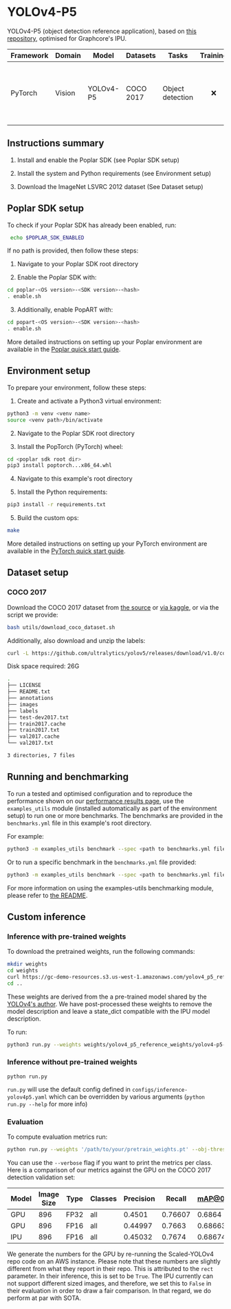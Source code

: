 # YOLOv4-P5
YOLOv4-P5 (object detection reference application), based on [this repository](https://github.com/WongKinYiu/ScaledYOLOv4), optimised for Graphcore's IPU.

| Framework | Domain | Model | Datasets | Tasks | Training | Inference | Reference |
|-----------|--------|-------|----------|-------|----------|-----------|-----------|
| PyTorch | Vision | YOLOv4-P5 | COCO 2017 | Object detection | <p style="text-align: center;">❌ | <p style="text-align: center;">✅ <br> Min. 4 IPUs (POD4) required | [Scaled-YOLOv4: Scaling Cross Stage Partial Network](https://arxiv.org/abs/2011.08036) |


## Instructions summary
1. Install and enable the Poplar SDK (see Poplar SDK setup)

2. Install the system and Python requirements (see Environment setup)

3. Download the ImageNet LSVRC 2012 dataset (See Dataset setup)


## Poplar SDK setup
To check if your Poplar SDK has already been enabled, run:
```bash
 echo $POPLAR_SDK_ENABLED
 ```

If no path is provided, then follow these steps:
1. Navigate to your Poplar SDK root directory

2. Enable the Poplar SDK with:
```bash
cd poplar-<OS version>-<SDK version>-<hash>
. enable.sh
```

3. Additionally, enable PopART with:
```bash
cd popart-<OS version>-<SDK version>-<hash>
. enable.sh
```

More detailed instructions on setting up your Poplar environment are available in the [Poplar quick start guide](https://docs.graphcore.ai/projects/poplar-quick-start).


## Environment setup
To prepare your environment, follow these steps:

1. Create and activate a Python3 virtual environment:
```bash
python3 -m venv <venv name>
source <venv path>/bin/activate
```

2. Navigate to the Poplar SDK root directory

3. Install the PopTorch (PyTorch) wheel:
```bash
cd <poplar sdk root dir>
pip3 install poptorch...x86_64.whl
```

4. Navigate to this example's root directory

5. Install the Python requirements:
```bash
pip3 install -r requirements.txt
```

5. Build the custom ops:
```bash
make
```


More detailed instructions on setting up your PyTorch environment are available in the [PyTorch quick start guide](https://docs.graphcore.ai/projects/pytorch-quick-start).

## Dataset setup

### COCO 2017
Download the COCO 2017 dataset from [the source](http://images.cocodataset.org/zips/) or [via kaggle](https://www.kaggle.com/datasets/awsaf49/coco-2017-dataset), or via the script we provide:
```bash
bash utils/download_coco_dataset.sh
```

Additionally, also download  and unzip the labels:
```bash
curl -L https://github.com/ultralytics/yolov5/releases/download/v1.0/coco2017labels.zip -o coco2017labels.zip && unzip -q coco2017labels.zip -d '<dataset path>' && rm coco2017labels.zip
```

Disk space required: 26G

```bash
.
├── LICENSE
├── README.txt
├── annotations
├── images
├── labels
├── test-dev2017.txt
├── train2017.cache
├── train2017.txt
├── val2017.cache
└── val2017.txt

3 directories, 7 files
```


## Running and benchmarking
To run a tested and optimised configuration and to reproduce the performance shown on our [performance results page](https://www.graphcore.ai/performance-results), use the `examples_utils` module (installed automatically as part of the environment setup) to run one or more benchmarks. The benchmarks are provided in the `benchmarks.yml` file in this example's root directory.

For example:

```bash
python3 -m examples_utils benchmark --spec <path to benchmarks.yml file>
```

Or to run a specific benchmark in the `benchmarks.yml` file provided:

```bash
python3 -m examples_utils benchmark --spec <path to benchmarks.yml file> --benchmark <name of benchmark>
```

For more information on using the examples-utils benchmarking module, please refer to [the README](https://github.com/graphcore/examples-utils/blob/master/examples_utils/benchmarks/README.md).


## Custom inference

### Inference with pre-trained weights
To download the pretrained weights, run the following commands:
```bash
mkdir weights
cd weights
curl https://gc-demo-resources.s3.us-west-1.amazonaws.com/yolov4_p5_reference_weights.tar.gz -o yolov4_p5_reference_weights.tar.gz && tar -zxvf yolov4_p5_reference_weights.tar.gz && rm yolov4_p5_reference_weights.tar.gz
cd ..
```
These weights are derived from the a pre-trained model shared by the [YOLOv4's author](https://github.com/WongKinYiu/ScaledYOLOv4). We have post-processed these weights to remove the model description and leave a state_dict compatible with the IPU model description.

To run:
```bash
python3 run.py --weights weights/yolov4_p5_reference_weights/yolov4-p5-sd.pt
```

### Inference without pre-trained weights

```console
python run.py
```
`run.py` will use the default config defined in `configs/inference-yolov4p5.yaml` which can be overridden by various arguments (`python run.py --help` for more info)

### Evaluation

To compute evaluation metrics run:
```bash
python run.py --weights '/path/to/your/pretrain_weights.pt' --obj-threshold 0.001 --class-conf-threshold 0.001
```
You can use the `--verbose` flag if you want to print the metrics per class. Here is a comparison of our metrics against the GPU on the COCO 2017 detection validation set:

| Model | Image Size | Type | Classes | Precision | Recall | mAP@0.5 | mAP@0.5:.95 |
|-------|------------|------|---------|-----------|--------|---------|-------------|
|  GPU  | 896        | FP32 | all     | 0.4501    | 0.76607| 0.6864  | 0.49034     |
|  GPU  | 896        | FP16 | all     | 0.44997   | 0.7663 | 0.68663 | 0.49037     |
|  IPU  | 896        | FP16 | all     | 0.45032   | 0.7674 | 0.68674 | 0.49159     |

We generate the numbers for the GPU by re-running the Scaled-YOLOv4 repo code on an AWS instance. Please note that these numbers are slightly different from what they report in their repo. This is attributed to the `rect` parameter. In their inference, this is set to be `True`. The IPU currently can not support different sized images, and therefore, we set this to `False` in their evaluation in order to draw a fair comparison. In that regard, we do perform at par with SOTA.
